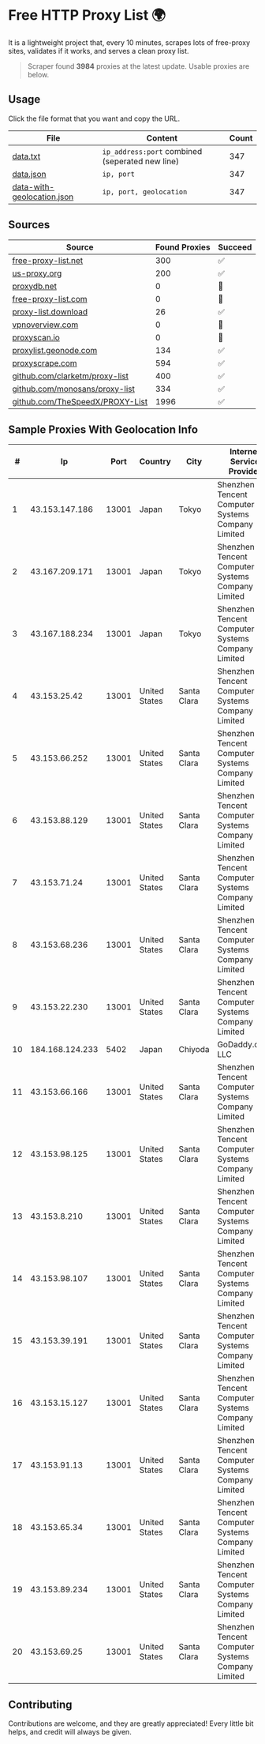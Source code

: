 
# Free HTTP Proxy List 🌍

It is a lightweight project that, every 10 minutes, scrapes lots of free-proxy sites, validates if it works, and serves a clean proxy list.


> Scraper found **3984** proxies at the latest update. Usable proxies are below.

## Usage

Click the file format that you want and copy the URL.


|File|Content|Count|
|----|-------|-----|
|[data.txt](https://raw.githubusercontent.com/themiralay/Proxy-List-World/master/data.txt)|`ip_address:port` combined (seperated new line)|347|
|[data.json](https://raw.githubusercontent.com/themiralay/Proxy-List-World/master/data.json)|`ip, port`|347|
|[data-with-geolocation.json](https://raw.githubusercontent.com/themiralay/Proxy-List-World/master/data-with-geolocation.json)|`ip, port, geolocation`|347|

## Sources

|Source|Found Proxies|Succeed|
|------|-------------|-------|
|[free-proxy-list.net](https://free-proxy-list.net)|300|✅|
|[us-proxy.org](https://www.us-proxy.org)|200|✅|
|[proxydb.net](http://proxydb.net)|0|🚫|
|[free-proxy-list.com](https://free-proxy-list.com/?page=&port=&type%5B%5D=http&type%5B%5D=https&up_time=0&search=Search)|0|🚫|
|[proxy-list.download](https://www.proxy-list.download/HTTP)|26|✅|
|[vpnoverview.com](https://vpnoverview.com/privacy/anonymous-browsing/free-proxy-servers)|0|🚫|
|[proxyscan.io](https://www.proxyscan.io)|0|🚫|
|[proxylist.geonode.com](https://proxylist.geonode.com/api/proxy-list?limit=300&page=1&sort_by=lastChecked&sort_type=desc&protocols=http,https)|134|✅|
|[proxyscrape.com](https://api.proxyscrape.com/v2/?request=displayproxies&protocol=http&timeout=10000&country=all&ssl=all&anonymity=all)|594|✅|
|[github.com/clarketm/proxy-list](https://raw.githubusercontent.com/clarketm/proxy-list/master/proxy-list-raw.txt)|400|✅|
|[github.com/monosans/proxy-list](https://raw.githubusercontent.com/monosans/proxy-list/main/proxies/http.txt)|334|✅|
|[github.com/TheSpeedX/PROXY-List](https://raw.githubusercontent.com/TheSpeedX/PROXY-List/master/http.txt)|1996|✅|


## Sample Proxies With Geolocation Info

|#|Ip|Port|Country|City|Internet Service Provider|
|-|--|----|-------|----|-------------------------|
|1|43.153.147.186|13001|Japan|Tokyo|Shenzhen Tencent Computer Systems Company Limited|
|2|43.167.209.171|13001|Japan|Tokyo|Shenzhen Tencent Computer Systems Company Limited|
|3|43.167.188.234|13001|Japan|Tokyo|Shenzhen Tencent Computer Systems Company Limited|
|4|43.153.25.42|13001|United States|Santa Clara|Shenzhen Tencent Computer Systems Company Limited|
|5|43.153.66.252|13001|United States|Santa Clara|Shenzhen Tencent Computer Systems Company Limited|
|6|43.153.88.129|13001|United States|Santa Clara|Shenzhen Tencent Computer Systems Company Limited|
|7|43.153.71.24|13001|United States|Santa Clara|Shenzhen Tencent Computer Systems Company Limited|
|8|43.153.68.236|13001|United States|Santa Clara|Shenzhen Tencent Computer Systems Company Limited|
|9|43.153.22.230|13001|United States|Santa Clara|Shenzhen Tencent Computer Systems Company Limited|
|10|184.168.124.233|5402|Japan|Chiyoda|GoDaddy.com, LLC|
|11|43.153.66.166|13001|United States|Santa Clara|Shenzhen Tencent Computer Systems Company Limited|
|12|43.153.98.125|13001|United States|Santa Clara|Shenzhen Tencent Computer Systems Company Limited|
|13|43.153.8.210|13001|United States|Santa Clara|Shenzhen Tencent Computer Systems Company Limited|
|14|43.153.98.107|13001|United States|Santa Clara|Shenzhen Tencent Computer Systems Company Limited|
|15|43.153.39.191|13001|United States|Santa Clara|Shenzhen Tencent Computer Systems Company Limited|
|16|43.153.15.127|13001|United States|Santa Clara|Shenzhen Tencent Computer Systems Company Limited|
|17|43.153.91.13|13001|United States|Santa Clara|Shenzhen Tencent Computer Systems Company Limited|
|18|43.153.65.34|13001|United States|Santa Clara|Shenzhen Tencent Computer Systems Company Limited|
|19|43.153.89.234|13001|United States|Santa Clara|Shenzhen Tencent Computer Systems Company Limited|
|20|43.153.69.25|13001|United States|Santa Clara|Shenzhen Tencent Computer Systems Company Limited|



## Contributing

Contributions are welcome, and they are greatly appreciated! Every
little bit helps, and credit will always be given.

